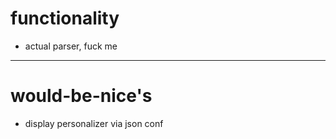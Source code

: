 # functionality 
- actual parser, fuck me

---

# would-be-nice's
- display personalizer via json conf